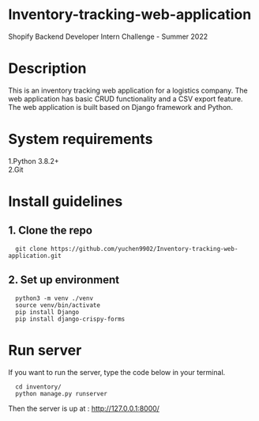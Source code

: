 # Inventory-tracking-web-application
Shopify Backend Developer Intern Challenge - Summer 2022
# Description 
This is an inventory tracking web application for a logistics company. The web application has basic CRUD functionality and a CSV export feature.\
The web application is built based on Django framework and Python.
# System requirements
1.Python 3.8.2+\
2.Git
# Install guidelines
## 1. Clone the repo 
```
  git clone https://github.com/yuchen9902/Inventory-tracking-web-application.git

```
## 2. Set up environment
```
  python3 -m venv ./venv
  source venv/bin/activate
  pip install Django
  pip install django-crispy-forms
```
# Run server 
If you want to run the server, type the code below in your terminal.
```
  cd inventory/
  python manage.py runserver
```
Then the server is up at : http://127.0.0.1:8000/




